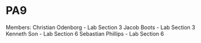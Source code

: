 # PA9
Members:
Christian Odenborg - Lab Section 3
Jacob Boots - Lab Section 3
Kenneth Son - Lab Section 6
Sebastian Phillips - Lab Section 6
